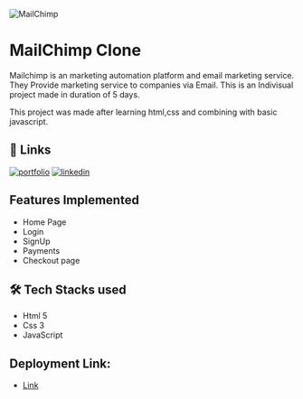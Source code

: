 
![MailChimp](https://user-images.githubusercontent.com/107473816/214038491-6c80ab3d-acd0-41a0-ab21-1f9533cc513f.jpg)


# MailChimp Clone
Mailchimp is an marketing automation platform and email marketing service. They Provide marketing service to companies via Email. This is an Indivisual project made in duration of 5 days.

This project was made after learning html,css and combining with basic javascript.


## 🔗 Links
[![portfolio](https://img.shields.io/badge/my_portfolio-000?style=for-the-badge&logo=ko-fi&logoColor=white)](https://rashmiranjan117.github.io/)
[![linkedin](https://img.shields.io/badge/linkedin-0A66C2?style=for-the-badge&logo=linkedin&logoColor=white)](https://www.linkedin.com/in/rashmiranjan-mahanta-281634202/)




## Features Implemented

- Home Page
- Login 
- SignUp
- Payments
- Checkout page


## 🛠 Tech Stacks used
* Html 5
* Css 3
* JavaScript

## Deployment Link:
* <a href="https://rashmiranjanmahanta-fw20-1193-unit2constructweekproject.netlify.app/" target="_blank">Link</a>


